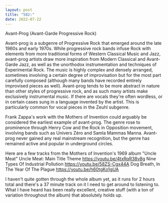 ```yaml
---
layout: post
title: "582:"
date: 2022-07-22
---
```


Avant-Prog (Avant-Garde Progressive Rock)

Avant-prog is a subgenre of Progressive Rock that emerged around the late 1960s and early 1970s. While progressive rock bands infuse Rock with elements from more traditional forms of Western Classical Music and Jazz, avant-prog artists draw more inspiration from Modern Classical and Avant-Garde Jazz, as well as the unorthodox instrumentation and techniques of Experimental Rock. The music is highly complex and densely arranged, sometimes involving a certain degree of improvisation but for the most part carefully composed (although many bands have recorded entirely improvised pieces as well). Avant-prog tends to be more abstract in nature than other styles of progressive rock, and as such many artists make exclusively instrumental music. If there are vocals they're often wordless, or in certain cases sung in a language invented by the artist. This is particularly common for vocal pieces in the Zeuhl subgenre.

Frank Zappa's work with the Mothers of Invention could arguably be considered the earliest example of avant-prog. The genre rose to prominence through Henry Cow and the Rock in Opposition movement, involving bands such as Univers Zéro and Samla Mammas Manna. Avant-prog never gained any real mainstream recognition, but the genre has remained active and popular in underground circles.

Here are a few tracks from the Mothers of Invention's 1969 album "Uncle Meat"
 Uncle Meat: Main Title Theme
https://youtu.be/4txRqR38v8g 
 Nine Types Of Industrial Pollution
https://youtu.be/58ZS-Cgx44A 
 Dog Breath, In The Year Of The Plague
https://youtu.be/h60tgKo1gUA

I haven't quite gotten through the whole album yet, as it runs for 2 hours total and there's a 37 minute track on it I need to get around to listening to. What I have heard has been really excellent, creative stuff (with a ton of variation throughout the album) that absolutely holds up.
